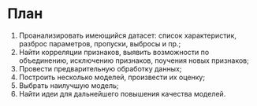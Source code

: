 # План

1. Проанализировать имеющийся датасет: список характеристик, разброс параметров, пропуски, выбросы и пр.;  
2. Найти корреляции признаков, выявить возможности по объединению, исключению признаков, поучения новых признаков;  
3. Провести предварительную обработку данных;  
4. Построить несколько моделей, произвести их оценку;  
5. Выбрать наилучшую модель;  
6. Найти идеи для дальнейшего повышения качества моделей.
